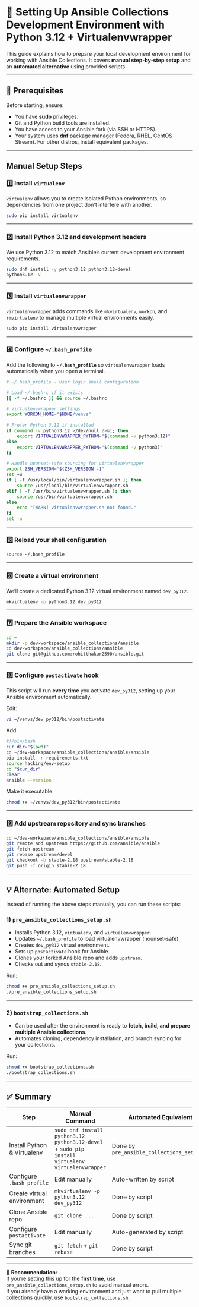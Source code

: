 
# 🚀 Setting Up Ansible Collections Development Environment with Python 3.12 + Virtualenvwrapper

This guide explains how to prepare your local development environment for working with Ansible Collections. It covers **manual step-by-step setup** and an **automated alternative** using provided scripts.

---

## 📌 Prerequisites

Before starting, ensure:
- You have **sudo** privileges.
- Git and Python build tools are installed.
- You have access to your Ansible fork (via SSH or HTTPS).
- Your system uses **dnf** package manager (Fedora, RHEL, CentOS Stream). For other distros, install equivalent packages.

---

## **Manual Setup Steps**

### 1️⃣ Install `virtualenv`

`virtualenv` allows you to create isolated Python environments, so dependencies from one project don't interfere with another.

```bash
sudo pip install virtualenv
```

---

### 2️⃣ Install Python 3.12 and development headers

We use Python 3.12 to match Ansible’s current development environment requirements.

```bash
sudo dnf install -y python3.12 python3.12-devel
python3.12 -V
```

---

### 3️⃣ Install `virtualenvwrapper`

`virtualenvwrapper` adds commands like `mkvirtualenv`, `workon`, and `rmvirtualenv` to manage multiple virtual environments easily.

```bash
sudo pip install virtualenvwrapper
```

---

### 4️⃣ Configure `~/.bash_profile`

Add the following to **`~/.bash_profile`** so `virtualenvwrapper` loads automatically when you open a terminal.

```bash
# ~/.bash_profile - User login shell configuration

# Load ~/.bashrc if it exists
[[ -f ~/.bashrc ]] && source ~/.bashrc

# Virtualenvwrapper settings
export WORKON_HOME="$HOME/venvs"

# Prefer Python 3.12 if installed
if command -v python3.12 >/dev/null 2>&1; then
    export VIRTUALENVWRAPPER_PYTHON="$(command -v python3.12)"
else
    export VIRTUALENVWRAPPER_PYTHON="$(command -v python3)"
fi

# Handle nounset-safe sourcing for virtualenvwrapper
export ZSH_VERSION="${ZSH_VERSION:-}"
set +u
if [ -f /usr/local/bin/virtualenvwrapper.sh ]; then
    source /usr/local/bin/virtualenvwrapper.sh
elif [ -f /usr/bin/virtualenvwrapper.sh ]; then
    source /usr/bin/virtualenvwrapper.sh
else
    echo "[WARN] virtualenvwrapper.sh not found."
fi
set -u
```

---

### 5️⃣ Reload your shell configuration

```bash
source ~/.bash_profile
```

---

### 6️⃣ Create a virtual environment

We’ll create a dedicated Python 3.12 virtual environment named `dev_py312`.

```bash
mkvirtualenv -p python3.12 dev_py312
```

---

### 7️⃣ Prepare the Ansible workspace

```bash
cd ~
mkdir -p dev-workspace/ansible_collections/ansible
cd dev-workspace/ansible_collections/ansible
git clone git@github.com:rohitthakur2590/ansible.git
```

---

### 8️⃣ Configure `postactivate` hook

This script will run **every time** you activate `dev_py312`, setting up your Ansible environment automatically.

Edit:
```bash
vi ~/venvs/dev_py312/bin/postactivate
```

Add:
```bash
#!/bin/bash
cur_dir="$(pwd)"
cd ~/dev-workspace/ansible_collections/ansible/ansible
pip install -r requirements.txt
source hacking/env-setup
cd "$cur_dir"
clear
ansible --version
```

Make it executable:
```bash
chmod +x ~/venvs/dev_py312/bin/postactivate
```

---

### 9️⃣ Add upstream repository and sync branches

```bash
cd ~/dev-workspace/ansible_collections/ansible/ansible
git remote add upstream https://github.com/ansible/ansible
git fetch upstream
git rebase upstream/devel
git checkout -b stable-2.18 upstream/stable-2.18
git push -f origin stable-2.18
```

---

## 💡 Alternate: Automated Setup

Instead of running the above steps manually, you can run these scripts:

### 1) **`pre_ansible_collections_setup.sh`**
- Installs Python 3.12, `virtualenv`, and `virtualenvwrapper`.
- Updates `~/.bash_profile` to load virtualenvwrapper (nounset-safe).
- Creates `dev_py312` virtual environment.
- Sets up `postactivate` hook for Ansible.
- Clones your forked Ansible repo and adds `upstream`.
- Checks out and syncs `stable-2.18`.

Run:
```bash
chmod +x pre_ansible_collections_setup.sh
./pre_ansible_collections_setup.sh
```

---

### 2) **`bootstrap_collections.sh`**
- Can be used after the environment is ready to **fetch, build, and prepare multiple Ansible collections**.
- Automates cloning, dependency installation, and branch syncing for your collections.

Run:
```bash
chmod +x bootstrap_collections.sh
./bootstrap_collections.sh
```

---

## ✅ Summary

| Step | Manual Command | Automated Equivalent |
|------|---------------|----------------------|
| Install Python & Virtualenv | `sudo dnf install python3.12 python3.12-devel` + `sudo pip install virtualenv virtualenvwrapper` | Done by `pre_ansible_collections_setup.sh` |
| Configure `.bash_profile` | Edit manually | Auto-written by script |
| Create virtual environment | `mkvirtualenv -p python3.12 dev_py312` | Done by script |
| Clone Ansible repo | `git clone ...` | Done by script |
| Configure `postactivate` | Edit manually | Auto-generated by script |
| Sync git branches | `git fetch` + `git rebase` | Done by script |

---

📌 **Recommendation:**  
If you’re setting this up for the **first time**, use `pre_ansible_collections_setup.sh` to avoid manual errors.  
If you already have a working environment and just want to pull multiple collections quickly, use `bootstrap_collections.sh`.
